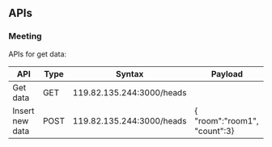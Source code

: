 
## APIs
### Meeting
APIs for get data:

|  API  | Type | Syntax |Payload
| ------ | ------ | ------| ------|
| Get data | GET |119.82.135.244:3000/heads|
| Insert new data | POST | 119.82.135.244:3000/heads|{	"room":"room1",	"count":3}
